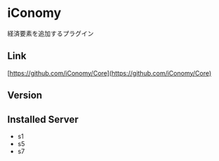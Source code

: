 # iConomy
経済要素を追加するプラグイン

## Link
[https://github.com/iConomy/Core](https://github.com/iConomy/Core)

## Version

## Installed Server
- s1
- s5
- s7
